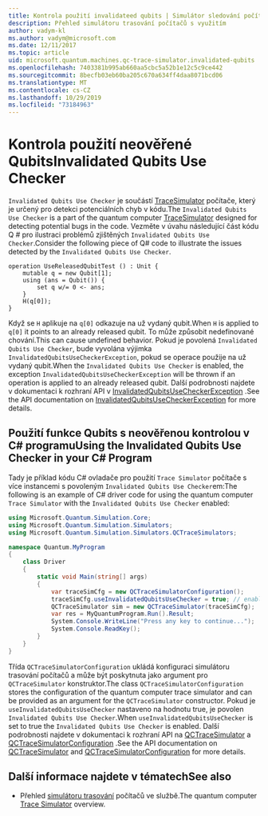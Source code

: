 ```yaml
---
title: Kontrola použití invalidateed qubits | Simulátor sledování počítačového systému | Microsoft Docs
description: Přehled simulátoru trasování počítačů s využitím
author: vadym-kl
ms.author: vadym@microsoft.com
ms.date: 12/11/2017
ms.topic: article
uid: microsoft.quantum.machines.qc-trace-simulator.invalidated-qubits
ms.openlocfilehash: 7403381b995ab660aa5cbc5a52b1e12c5c9ce442
ms.sourcegitcommit: 8becfb03eb60ba205c670a634ff4daa8071bcd06
ms.translationtype: MT
ms.contentlocale: cs-CZ
ms.lasthandoff: 10/29/2019
ms.locfileid: "73184963"
---
```

# <a name="invalidated-qubits-use-checker"></a><span data-ttu-id="1fbc3-103">Kontrola použití neověřené Qubits</span><span class="sxs-lookup"><span data-stu-id="1fbc3-103">Invalidated Qubits Use Checker</span></span>

<span data-ttu-id="1fbc3-104">`Invalidated Qubits Use Checker` je součástí [TraceSimulator](xref:microsoft.quantum.machines.qc-trace-simulator.intro) počítače, který je určený pro detekci potenciálních chyb v kódu.</span><span class="sxs-lookup"><span data-stu-id="1fbc3-104">The `Invalidated Qubits Use Checker` is a part of the quantum computer [TraceSimulator](xref:microsoft.quantum.machines.qc-trace-simulator.intro) designed for detecting potential bugs in the code.</span></span> <span data-ttu-id="1fbc3-105">Vezměte v úvahu následující část kódu Q # pro ilustraci problémů zjištěných `Invalidated Qubits Use Checker`.</span><span class="sxs-lookup"><span data-stu-id="1fbc3-105">Consider the following piece of Q# code to illustrate the issues detected by the `Invalidated Qubits Use Checker`.</span></span>

```qsharp
operation UseReleasedQubitTest () : Unit {
    mutable q = new Qubit[1];
    using (ans = Qubit()) {
        set q w/= 0 <- ans;
    }
    H(q[0]);
}
```

<span data-ttu-id="1fbc3-106">Když se `H` aplikuje na `q[0]` odkazuje na už vydaný qubit.</span><span class="sxs-lookup"><span data-stu-id="1fbc3-106">When `H` is applied to `q[0]` it points to an already released qubit.</span></span> <span data-ttu-id="1fbc3-107">To může způsobit nedefinované chování.</span><span class="sxs-lookup"><span data-stu-id="1fbc3-107">This can cause undefined behavior.</span></span> <span data-ttu-id="1fbc3-108">Pokud je povolená `Invalidated Qubits Use Checker`, bude vyvolána výjimka `InvalidatedQubitsUseCheckerException`, pokud se operace použije na už vydaný qubit.</span><span class="sxs-lookup"><span data-stu-id="1fbc3-108">When the `Invalidated Qubits Use Checker` is enabled, the exception `InvalidatedQubitsUseCheckerException` will be thrown if an operation is applied to an already released qubit.</span></span> <span data-ttu-id="1fbc3-109">Další podrobnosti najdete v dokumentaci k rozhraní API v [InvalidatedQubitsUseCheckerException](https://docs.microsoft.com/dotnet/api/Microsoft.Quantum.Simulation.Simulators.QCTraceSimulators.InvalidatedQubitsUseCheckerException) .</span><span class="sxs-lookup"><span data-stu-id="1fbc3-109">See the API documentation on [InvalidatedQubitsUseCheckerException](https://docs.microsoft.com/dotnet/api/Microsoft.Quantum.Simulation.Simulators.QCTraceSimulators.InvalidatedQubitsUseCheckerException) for more details.</span></span>

## <a name="using-the-invalidated-qubits-use-checker-in-your-c-program"></a><span data-ttu-id="1fbc3-110">Použití funkce Qubits s neověřenou kontrolou v C# programu</span><span class="sxs-lookup"><span data-stu-id="1fbc3-110">Using the Invalidated Qubits Use Checker in your C# Program</span></span>

<span data-ttu-id="1fbc3-111">Tady je příklad kódu C# ovladače pro použití `Trace
Simulator` počítače s více instancemi s povoleným `Invalidated Qubits Use Checker`em:</span><span class="sxs-lookup"><span data-stu-id="1fbc3-111">The following is an example of C# driver code for using the quantum computer `Trace
Simulator` with the `Invalidated Qubits Use Checker` enabled:</span></span> 

```csharp
using Microsoft.Quantum.Simulation.Core;
using Microsoft.Quantum.Simulation.Simulators;
using Microsoft.Quantum.Simulation.Simulators.QCTraceSimulators;

namespace Quantum.MyProgram
{
    class Driver
    {
        static void Main(string[] args)
        {
            var traceSimCfg = new QCTraceSimulatorConfiguration();
            traceSimCfg.useInvalidatedQubitsUseChecker = true; // enables useInvalidatedQubitsUseChecker
            QCTraceSimulator sim = new QCTraceSimulator(traceSimCfg);
            var res = MyQuantumProgram.Run().Result;
            System.Console.WriteLine("Press any key to continue...");
            System.Console.ReadKey();
        }
    }
}
```

<span data-ttu-id="1fbc3-112">Třída `QCTraceSimulatorConfiguration` ukládá konfiguraci simulátoru trasování počítačů a může být poskytnuta jako argument pro `QCTraceSimulator` konstruktor.</span><span class="sxs-lookup"><span data-stu-id="1fbc3-112">The class `QCTraceSimulatorConfiguration` stores the configuration of the quantum computer trace simulator and can be provided as an argument for the `QCTraceSimulator` constructor.</span></span> <span data-ttu-id="1fbc3-113">Pokud je `useInvalidatedQubitsUseChecker` nastaveno na hodnotu true, je povolen `Invalidated Qubits Use Checker`.</span><span class="sxs-lookup"><span data-stu-id="1fbc3-113">When `useInvalidatedQubitsUseChecker` is set to true the `Invalidated Qubits Use Checker` is enabled.</span></span> <span data-ttu-id="1fbc3-114">Další podrobnosti najdete v dokumentaci k rozhraní API na [QCTraceSimulator](https://docs.microsoft.com/dotnet/api/Microsoft.Quantum.Simulation.Simulators.QCTraceSimulators.QCTraceSimulator) a [QCTraceSimulatorConfiguration](https://docs.microsoft.com/dotnet/api/Microsoft.Quantum.Simulation.Simulators.QCTraceSimulators.QCTraceSimulatorConfiguration) .</span><span class="sxs-lookup"><span data-stu-id="1fbc3-114">See the API documentation on [QCTraceSimulator](https://docs.microsoft.com/dotnet/api/Microsoft.Quantum.Simulation.Simulators.QCTraceSimulators.QCTraceSimulator) and [QCTraceSimulatorConfiguration](https://docs.microsoft.com/dotnet/api/Microsoft.Quantum.Simulation.Simulators.QCTraceSimulators.QCTraceSimulatorConfiguration) for more details.</span></span>

## <a name="see-also"></a><span data-ttu-id="1fbc3-115">Další informace najdete v tématech</span><span class="sxs-lookup"><span data-stu-id="1fbc3-115">See also</span></span> ##

- <span data-ttu-id="1fbc3-116">Přehled [simulátoru trasování](xref:microsoft.quantum.machines.qc-trace-simulator.intro) počítačů ve službě.</span><span class="sxs-lookup"><span data-stu-id="1fbc3-116">The quantum computer [Trace Simulator](xref:microsoft.quantum.machines.qc-trace-simulator.intro) overview.</span></span>
